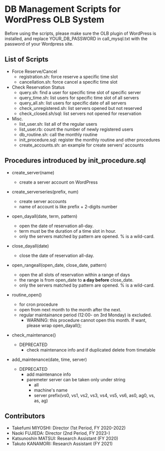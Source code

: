 # DB Management Scripts for WordPress OLB System

Before using the scripts, please make sure the OLB plugin of WordPress is installed,
and replace YOUR_DB_PASSWORD in call_mysql.txt with the password of your Wordpress site.

## List of Scripts

- Force Reserve/Cancel
  - registration.sh: force reserve a specific time slot
  - cancellation.sh: force cancel a specific time slot
- Check Reservation Status
  - query.sh: find a user for specific time slot of specific server
  - query_time.sh: list users for specific time slot of all servers
  - query_all.sh: list users for specific date of all servers
  - check_unregistered.sh: list servers opened but not reserved
  - check_closed.sh/sql: list servers not opened for reservation
- Misc.
  - list_user.sh: list all of the regular users
  - list_user.rb: count the number of newly registered users
  - db_routine.sh: call the monthly routine
  - init_procedure.sql: register the monthly routine and other procedures
  - create_accounts.sh: an example for create servers' accounts

## Procedures introduced by init_procedure.sql

- create_server(name)
  - create a server account on WordPress

- create_serverseries(prefix, num)
	- create server accounts
	- name of account is like prefix + 2-digits number

- open_dayall(date, term, pattern)
	- open the date of reservation all-day.
  - term must be the duration of a time slot in hour.
  - only the servers matched by pattern are opened. % is a wild-card.

- close_dayall(date)
  - close the date of reservation all-day.

- open_rangeall(open_date, close_date, pattern)
  - open the all slots of reservation within a range of days
  - the range is from open_date to **a day before** close_date.
  - only the servers matched by pattern are opened. % is a wild-card.

- routine_open()
	- for cron procedure
	- open from next month to the month after the next.
  - regular maintainance period (12:00- on 3rd Monday) is excluded.
	- WARNING: this procedure cannot open this month. If want, please wrap open\_dayall();

- check_maintenance() 
  - DEPRECATED
	- check maintenance info and if duplicated delete from timetable

- add_maintenance(date, time, server)
  - DEPRECATED
	- add maintenance info
	- paremeter server can be taken only under string
		- all
		- machine's name
		- server prefix(vs0, vs1, vs2, vs3, vs4, vs5, vs6, as0, ag0, vs, as, ag)

## Contributors

- Takefumi MIYOSHI: Director (1st Period, FY 2020-2022)
- Naoki FUJIEDA: Director (2nd Period, FY 2023-)
- Katsunoshin MATSUI: Research Assistant (FY 2020)
- Takuto KANAMORI: Research Assistant (FY 2021)
